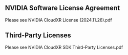 ## NVIDIA Software License Agreement

Please see NVIDIA CloudXR License (2024.11.26).pdf

## Third-Party Licenses

Please see NVIDIA CloudXR SDK Third-Party Licenses.pdf